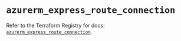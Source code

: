 # `azurerm_express_route_connection`

Refer to the Terraform Registry for docs: [`azurerm_express_route_connection`](https://registry.terraform.io/providers/hashicorp/azurerm/4.32.0/docs/resources/express_route_connection).
